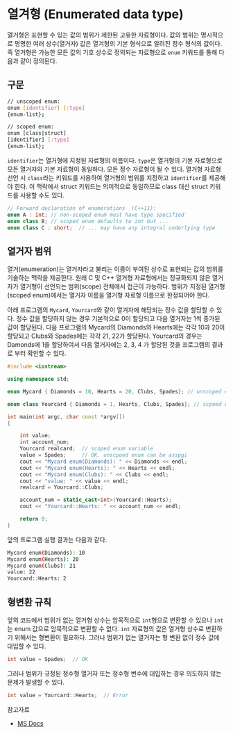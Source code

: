 # 열겨형 (Enumerated data type)

열거형은 표현할 수 있는 값의 범위가 제한된 고유한 자료형이다. 값의 범위는 명시적으로 명명한 여러 상수(열거자) 값은 열겨헝의 기본 형식으로 알려진 정수 형식의 값이다. 즉 열거형은 가능한 모든 값의 기호 상수로 정의되는 자료형으로 ```enum``` 키워드를 통해 다음과 같이 정의된다.

## 구문

```bash
// unscoped enum:
enum [identifier] [:type]
{enum-list};

// scoped enum:
enum [class|struct]
[identifier] [:type]
{enum-list};
```

```identifier```는 열거형에 지정된 자료형의 이름이다. ```type```은 열거형의 기본 자료형으로 모든 열거자의 기본 자료형이 동일하다. 모든 정수 자료형이 될 수 있다. 열거형 자료형 선언 시 ```class```라는 키워드를 사용하여 열거형의 범위를 지정하고 ```identifier```를 제공해야 한다. 이 맥락에서 struct 키워드는 의미적으로 동일하므로 class 대신 struct 키워드를 사용할 수도 있다. 

```c++
// Forward declaration of enumerations  (C++11):
enum A : int; // non-scoped enum must have type specified
enum class B; // scoped enum defaults to int but ...
enum class C : short;  // ... may have any integral underlying type
````
## 열거자 범위

열거(enumeration)는 열거자라고 불리는 이름이 부여된 상수로 표현되는 값의 범위를 기술하는 맥락을 제공한다.  원래 C 및 C++ 열거형 자료형에서는 정규화되지 않은 열거자가 열거형이 선언되는 범위(scope) 전체에서 접근이 가능하다. 범위가 지정된 열거형(scoped enum)에서는 열거자 이름을 열거형 자료형 이름으로 한정되어야 한다. 

아래 프로그램의 ```Mycard```, ```Yourcard```와 같이 열겨자에 해당되는 정수 값을 할당할 수 있다. 정수 값을 할당하지 않는 경우 기본적으로 0이 할당되고 다음 열거자는 1씩 증가된 값이 할당된다. 다음 프로그램의 Mycard의 Diamonds와 Hearts에는 각각 10과 20이 할당되고 Clubs와 Spades에는 각각 21, 22가 할당된다. Yourcard의 경우는 Damonds에 1을 할당하여서 다음 열거자에는 2, 3, 4 가 할당된 것을 프로그램의 결과로 부터 확인할 수 있다.

```c++
#include <iostream>

using namespace std;

enum Mycard { Diamonds = 10, Hearts = 20, Clubs, Spades}; // unscoped enum

enum class Yourcard { Diamonds = 1, Hearts, Clubs, Spades}; // scpoed enum

int main(int argc, char const *argv[])
{

	int value; 
	int account_num;
	Yourcard realcard;  // scoped enum variable
	value = Spades;     // OK. unscpoed enum can be asspgi
	cout << "Mycard enum(Diamonds): " << Diamonds << endl;
	cout << "Mycard enum(Hearts): " << Hearts << endl;
	cout << "Mycard enum(Clubs): " << Clubs << endl; 
	cout << "value: " << value << endl;
	realcard = Yourcard::Clubs; 

	account_num = static_cast<int>(Yourcard::Hearts);
	cout << "Yourcard::Hearts: " << account_num << endl;

	return 0;
}
```

앞의 프로그램 실행 결과는 다음과 같다. 

```bash
Mycard enum(Diamonds): 10
Mycard enum(Hearts): 20
Mycard enum(Clubs): 21
value: 22
Yourcard::Hearts: 2
```

## 형변환 규칙

앞의 코드에서 범위가 없는 열거형 상수는 암목적으로 ```int```형으로 변환할 수 있으나 ```int```는 enum 값으로 암묵적으로 변환할 수 없다. ```int``` 자료형의 값은 열거형 상수로 변환하기 위해서는 형변환이 필요하다. 그러나 범위가 없는 열거자는 형 변환 없이 정수 값에 대입할 수 있다.  

```c++
int value = Spades;  // OK
```

그러나 범위가 규정된 정수형 열거자 또는 정수형 변수에 대입하는 경우 의도하지 않는 문제가 발생할 수 있다. 

```c++
int value = Yourcard::Hearts;  // Error 
```




참고자료

* [MS Docs](https://docs.microsoft.com/ko-kr/cpp/cpp/enumerations-cpp?view=msvc-170)


